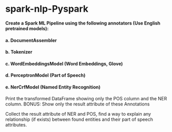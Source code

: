 # spark-nlp-Pyspark

**Create a Spark ML Pipeline using the following annotators (Use English pretrained models):**

 #### a.	DocumentAssembler
  
 #### b.	Tokenizer
  
 #### c.	WordEmbeddingsModel (Word Embeddings, Glove)
  
 #### d.	PerceptronModel (Part of Speech)
  
####  e.	NerCrfModel (Named Entity Recognition)
  
  

Print the transformed DataFrame showing only the POS column and the NER column. BONUS: Show only the result attribute of these Annotations


Collect the result attribute of NER and POS, find a way to explain any relationship (if exists) between found entities and their part of speech attributes.
